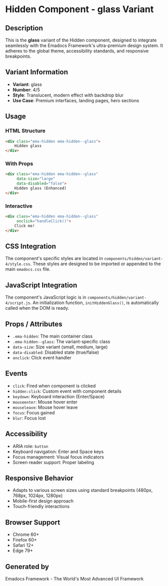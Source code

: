 # Hidden Component - glass Variant

## Description
This is the **glass** variant of the Hidden component, designed to integrate seamlessly with the Emadocs Framework's ultra-premium design system. It adheres to the global theme, accessibility standards, and responsive breakpoints.

## Variant Information
- **Variant**: glass
- **Number**: 4/5
- **Style**: Translucent, modern effect with backdrop blur
- **Use Case**: Premium interfaces, landing pages, hero sections

## Usage

### HTML Structure
```html
<div class="ema-hidden ema-hidden--glass">
    Hidden glass
</div>
```

### With Props
```html
<div class="ema-hidden ema-hidden--glass" 
     data-size="large" 
     data-disabled="false">
    Hidden glass (Enhanced)
</div>
```

### Interactive
```html
<div class="ema-hidden ema-hidden--glass" 
     onclick="handleClick()">
    Click me!
</div>
```

## CSS Integration
The component's specific styles are located in `components/hidden/variant-4/style.css`. These styles are designed to be imported or appended to the main `emadocs.css` file.

## JavaScript Integration
The component's JavaScript logic is in `components/hidden/variant-4/script.js`. An initialization function, `initHiddenGlass()`, is automatically called when the DOM is ready.

## Props / Attributes
- `.ema-hidden`: The main container class
- `.ema-hidden--glass`: The variant-specific class
- `data-size`: Size variant (small, medium, large)
- `data-disabled`: Disabled state (true/false)
- `onclick`: Click event handler

## Events
- `click`: Fired when component is clicked
- `hidden:click`: Custom event with component details
- `keydown`: Keyboard interaction (Enter/Space)
- `mouseenter`: Mouse hover enter
- `mouseleave`: Mouse hover leave
- `focus`: Focus gained
- `blur`: Focus lost

## Accessibility
- ARIA role: `button`
- Keyboard navigation: Enter and Space keys
- Focus management: Visual focus indicators
- Screen reader support: Proper labeling

## Responsive Behavior
- Adapts to various screen sizes using standard breakpoints (480px, 768px, 1024px, 1280px)
- Mobile-first design approach
- Touch-friendly interactions

## Browser Support
- Chrome 60+
- Firefox 60+
- Safari 12+
- Edge 79+

## Generated by
Emadocs Framework - The World's Most Advanced UI Framework
